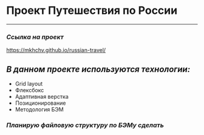 # __Проект Путешествия по России__
---------------------

### _Ссылка на проект_
https://mkhchv.github.io/russian-travel/

## _В данном проекте используются технологии:_

 * Grid layout
 * Флексбокс
 * Адаптивная верстка
 * Позиционирование
 * Методология БЭМ

### _Планирую файловую структуру по БЭМу сделать_